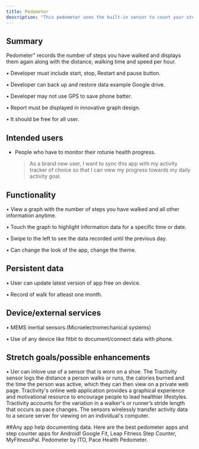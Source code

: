 ```yaml
---
title: Pedometer
description: "This pedometer uses the built-in sensor to count your steps."
---
```


## Summary
Pedometer" records the number of steps you have walked and displays them again along with the distance, walking time and speed per hour.

• Developer must include start, stop, Restart and pause button.

• Developer can back up and restore data example Google drive. 

• Developer may not use GPS to save phone batter. 

• Report must be displayed in innovative graph design.

• It should be free for all user.


## Intended users

* People who have to monitor their rotunie health progress.

    > As a brand new user, I want to sync this app with my activity tracker of choice so that I can view my progress towards my daily activity goal.

## Functionality

• View a graph with the number of steps you have walked and all other information anytime.

• Touch the graph to highlight information data for a specific time or date.

• Swipe to the left to see the data recorded until the previous day.

• Can change the look of the app, change the theme.

## Persistent data

• User can update latest version of app free on device.

• Record of walk for atleast one month.
    
## Device/external services

• MEMS inertial sensors.(Microelectromechanical systems)

• Use of any device like fitbit to document/connect data with phone.
 
## Stretch goals/possible enhancements 

• Uer can inlove use of a sensor that is worn on a shoe. The Tractivity sensor logs the distance a person walks or runs, the calories burned and the time the person was active,
  which they can then view on a private web page. Tractivity's online web application provides a graphical experience and motivational resource to encourage people to lead healthier 
  lifestyles. Tractivity accounts for the variation in a walker's or runner’s stride length that occurs as pace changes.
  The sensors wirelessly transfer activity data to a secure server for viewing on an individual's computer.


##Any app help documenting data.
Here are the best pedometer apps and step counter apps for Android! Google Fit, Leap Fitness Step Counter, MyFitnessPal. Pedometer by ITO, Pace Health Pedometer.
